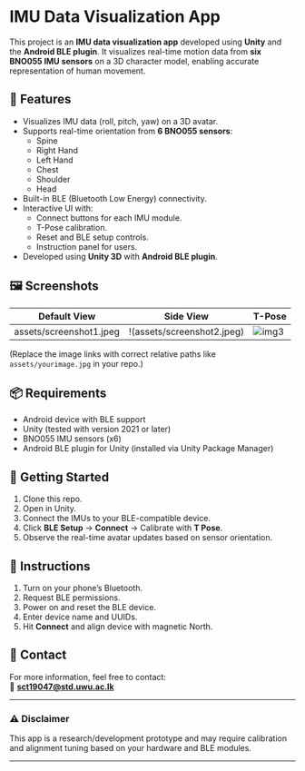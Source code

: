 # IMU Data Visualization App

This project is an **IMU data visualization app** developed using **Unity** and the **Android BLE plugin**. It visualizes real-time motion data from **six BNO055 IMU sensors** on a 3D character model, enabling accurate representation of human movement.

## 📱 Features

- Visualizes IMU data (roll, pitch, yaw) on a 3D avatar.
- Supports real-time orientation from **6 BNO055 sensors**:
  - Spine
  - Right Hand
  - Left Hand
  - Chest
  - Shoulder
  - Head
- Built-in BLE (Bluetooth Low Energy) connectivity.
- Interactive UI with:
  - Connect buttons for each IMU module.
  - T-Pose calibration.
  - Reset and BLE setup controls.
  - Instruction panel for users.
- Developed using **Unity 3D** with **Android BLE plugin**.

## 🖼️ Screenshots

| Default View | Side View | T-Pose |
|--------------|-----------|--------|
| assets/screenshot1.jpeg | !(assets/screenshot2.jpeg) | ![img3](assets/screenshot3.jpg) |

(Replace the image links with correct relative paths like `assets/yourimage.jpg` in your repo.)

## 📦 Requirements

- Android device with BLE support
- Unity (tested with version 2021 or later)
- BNO055 IMU sensors (x6)
- Android BLE plugin for Unity (installed via Unity Package Manager)

## 🚀 Getting Started

1. Clone this repo.
2. Open in Unity.
3. Connect the IMUs to your BLE-compatible device.
4. Click **BLE Setup** → **Connect** → Calibrate with **T Pose**.
5. Observe the real-time avatar updates based on sensor orientation.

## 🧭 Instructions

1. Turn on your phone’s Bluetooth.
2. Request BLE permissions.
3. Power on and reset the BLE device.
4. Enter device name and UUIDs.
5. Hit **Connect** and align device with magnetic North.

## 📧 Contact

For more information, feel free to contact:  
📩 **sct19047@std.uwu.ac.lk**

---

### ⚠️ Disclaimer

This app is a research/development prototype and may require calibration and alignment tuning based on your hardware and BLE modules.

---
